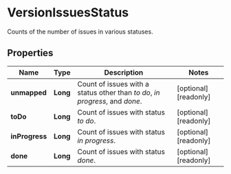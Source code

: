 

# VersionIssuesStatus

Counts of the number of issues in various statuses.

## Properties

| Name | Type | Description | Notes |
|------------ | ------------- | ------------- | -------------|
|**unmapped** | **Long** | Count of issues with a status other than *to do*, *in progress*, and *done*. |  [optional] [readonly] |
|**toDo** | **Long** | Count of issues with status *to do*. |  [optional] [readonly] |
|**inProgress** | **Long** | Count of issues with status *in progress*. |  [optional] [readonly] |
|**done** | **Long** | Count of issues with status *done*. |  [optional] [readonly] |



